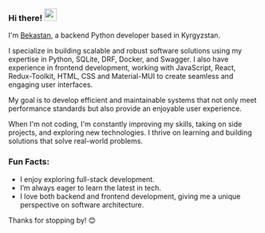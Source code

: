 ### Hi there! <img src="https://emojis.slackmojis.com/emojis/images/1536351075/4594/blob-wave.gif" width="25"/>    
I'm [Bekastan](https://my-bio-hstf.vercel.app/), a backend Python developer based in Kyrgyzstan.                
   
I specialize in building scalable and robust software solutions using my expertise in Python, SQLite, DRF, Docker, and Swagger. I also have experience in frontend development, working with JavaScript, React, Redux-Toolkit, HTML, CSS and Material-MUI to create seamless and engaging user interfaces.

My goal is to develop efficient and maintainable systems that not only meet performance standards but also provide an enjoyable user experience.

When I'm not coding, I'm constantly improving my skills, taking on side projects, and exploring new technologies. I thrive on learning and building solutions that solve real-world problems.

### Fun Facts: 
- I enjoy exploring full-stack development.
- I’m always eager to learn the latest in tech.
- I love both backend and frontend development, giving me a unique perspective on software architecture.

Thanks for stopping by! 😊  
